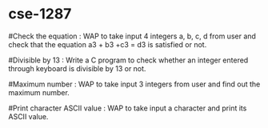 # cse-1287

#Check the equation : WAP to take input 4 integers a, b, c, d from user and check that the equation a3 + b3 +c3 = d3 is satisfied or not. 

#Divisible by 13 : Write a C program to check whether an integer entered through keyboard is divisible by 13 or not. 

#Maximum number : WAP to take input 3 integers from user and find out the maximum number. 

#Print character ASCII value : WAP to take input a character and print its ASCII value.
